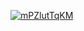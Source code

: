 <a href="file:/private/var/folders/sk/5l863n2500v5fw7dm2ybqcc40000gn/T/13687189182540310820/build/reports/kover/html/index.html">![mPZlutTqKM](https://img.shields.io/badge/0.0-red?logo=kotlin&label=mPZlutTqKM&style=for-the-badge)</a>
